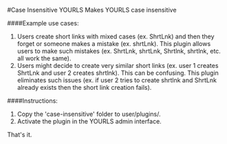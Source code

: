#Case Insensitive YOURLS
Makes YOURLS case insensitive

####Example use cases:

1. Users create short links with mixed cases (ex. ShrtLnk) and then they forget or someone makes a mistake (ex. shrtLnk).  This plugin allows users to make such mistakes (ex. ShrtLnk, shrtLnk, Shrtlnk, shrtlnk, etc. all work the same).
2. Users might decide to create very similar short links (ex. user 1 creates ShrtLnk and user 2 creates shrtlnk).  This can be confusing.  This plugin eliminates such issues (ex. if user 2 tries to create shrtlnk and ShrtLnk already exists then the short link creation fails).

####Instructions:

1. Copy the 'case-insensitive' folder to user/plugins/.
2. Activate the plugin in the YOURLS admin interface.

That's it.
